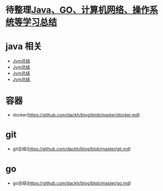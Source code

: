 # 待整理[Java、GO、计算机网络、操作系统等学习总结](https://segmentfault.com/blog/dack)

# java 相关
- [Jvm总结](https://github.com/dackh/blog/blob/master/jvm.md) 
- [Jvm总结](https://github.com/dackh/blog/blob/master/jvm.md) 
- [Jvm总结](https://github.com/dackh/blog/blob/master/jvm.md) 
- [Jvm总结](https://github.com/dackh/blog/blob/master/jvm.md) 

# 容器
- docker(https://github.com/dackh/blog/blob/master/docker.md)

# git
- git总结(https://github.com/dackh/blog/blob/master/git.md)

# go
- go总结(https://github.com/dackh/blog/blob/master/go.md)
